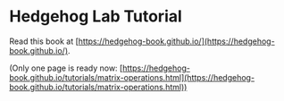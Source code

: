 # Hedgehog Lab Tutorial

Read this book at [https://hedgehog-book.github.io/](https://hedgehog-book.github.io/).

(Only one page is ready now: [https://hedgehog-book.github.io/tutorials/matrix-operations.html](https://hedgehog-book.github.io/tutorials/matrix-operations.html))
